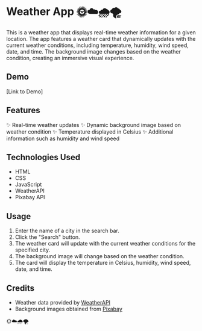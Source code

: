 # Weather App 🌞☁️🌧️🌪️

This is a weather app that displays real-time weather information for a given location. The app features a weather card that dynamically updates with the current weather conditions, including temperature, humidity, wind speed, date, and time. The background image changes based on the weather condition, creating an immersive visual experience.

## Demo

[Link to Demo]

## Features

✨ Real-time weather updates
✨ Dynamic background image based on weather condition
✨ Temperature displayed in Celsius
✨ Additional information such as humidity and wind speed

## Technologies Used

- HTML
- CSS
- JavaScript
- WeatherAPI
- Pixabay API

## Usage

1. Enter the name of a city in the search bar.
2. Click the "Search" button.
3. The weather card will update with the current weather conditions for the specified city.
4. The background image will change based on the weather condition.
5. The card will display the temperature in Celsius, humidity, wind speed, date, and time.

## Credits

- Weather data provided by [WeatherAPI](https://www.weatherapi.com/)
- Background images obtained from [Pixabay](https://pixabay.com/)

🌞☁️🌧️🌪️



